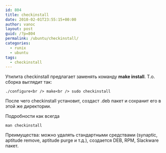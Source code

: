 ```yaml
---
id: 804
title: checkinstall
date: 2010-02-01T23:55:15+00:00
author: vanoc
layout: post
guid: /?p=804
permalink: /ubuntu/checkinstall/
categories:
  - runix
  - ubuntu
tags:
  - checkinstall
---
```

Утилита checkinstall предлагает заменять команду **make install**. Т.о. сборка выглядит так:
  
`./configure<br />
make<br />
sudo checkinstall`
  
После чего checkinstall установит, создаст .deb пакет и сохранит его в этой же директории.

Подробности как всегда
  
`man checkinstall`
  
Преимущества: можно удалять стандартными средствами (synaptic, aptitude remove, aptitude purge и т.д.), создается DEB, RPM, Slackware пакет.